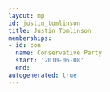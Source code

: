 ```yaml
---
layout: mp
id: justin_tomlinson
title: Justin Tomlinson
memberships:
- id: con
  name: Conservative Party
  start: '2010-06-08'
  end: 
autogenerated: true
---
```


